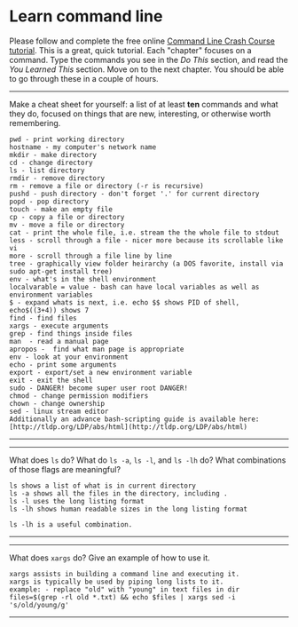# Learn command line

Please follow and complete the free online [Command Line Crash Course
tutorial](http://cli.learncodethehardway.org/book/). This is a great,
quick tutorial. Each "chapter" focuses on a command. Type the commands
you see in the _Do This_ section, and read the _You Learned This_
section. Move on to the next chapter. You should be able to go through
these in a couple of hours.


---

Make a cheat sheet for yourself: a list of at least **ten** commands and what they do, focused on things that are new, interesting, or otherwise worth remembering.


    pwd - print working directory 
    hostname - my computer's network name 
    mkdir - make directory
    cd - change directory
    ls - list directory
    rmdir - remove directory
    rm - remove a file or directory (-r is recursive)
    pushd - push directory - don't forget '.' for current directory
    popd - pop directory
    touch - make an empty file
    cp - copy a file or directory
    mv - move a file or directory
    cat - print the whole file, i.e. stream the the whole file to stdout
    less - scroll through a file - nicer more because its scrollable like vi
    more - scroll through a file line by line
    tree - graphically view folder heirarchy (a DOS favorite, install via sudo apt-get install tree)
    env - what's in the shell environment
    localvarable = value - bash can have local variables as well as environment variables
    $ - expand whats is next, i.e. echo $$ shows PID of shell, echo$((3+4)) shows 7
    find - find files
    xargs - execute arguments
    grep - find things inside files
    man  - read a manual page
    apropos -  find what man page is appropriate
    env - look at your environment
    echo - print some arguments
    export - export/set a new environment variable
    exit - exit the shell
    sudo - DANGER! become super user root DANGER!
    chmod - change permission modifiers
    chown - change ownership 
    sed - linux stream editor
    Additionally an advance bash-scripting guide is available here:
    [http://tldp.org/LDP/abs/html](http://tldp.org/LDP/abs/html)

---


---

What does `ls` do? What do `ls -a`, `ls -l`, and `ls -lh` do? What combinations of those flags are meaningful?

    ls shows a list of what is in current directory
    ls -a shows all the files in the directory, including .
    ls -l uses the long listing format 
    ls -lh shows human readable sizes in the long listing format
    
    ls -lh is a useful combination.

---


---

What does `xargs` do? Give an example of how to use it.

    xargs assists in building a command line and executing it.
    xargs is typically be used by piping long lists to it.
    example: - replace "old" with "young" in text files in dir
    files=$(grep -rl old *.txt) && echo $files | xargs sed -i 's/old/young/g'

---

